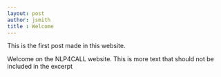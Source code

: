 ```yaml
---
layout: post
author: jsmith
title : Welcome
---
```


This is the first post made in this website.

<!--end_excerpt-->

Welcome on the NLP4CALL website. This is more text that should not be included in the excerpt